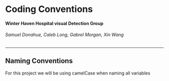 # Coding Conventions
#### Winter Haven Hospital visual Detection Group 
###### Samuel Donahue, Caleb Long, Gabrel Morgan, Xin Wang
---

## Naming Conventions
For this project we will be using camelCase when naming all variables 